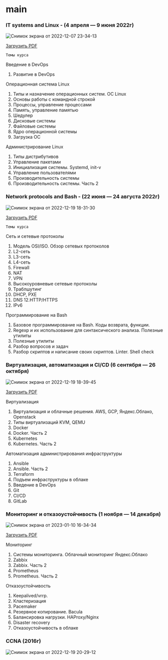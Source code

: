 # main

### IT systems and Linux - (4 апреля — 9 июня 2022г)

![Снимок экрана от 2022-12-07 23-34-13](https://user-images.githubusercontent.com/75438030/206289603-7bf1ec4d-0092-445f-888c-c4427131d79a.png)

[Загрузить PDF](https://github.com/alexnet123/main/blob/main/IT%20systems%20and%20Linux.pdf)

`Темы курса`

Введение в DevOps
1. Развитие в DevOps

Операционная система Linux
1. Типы и назначение операционных систем. ОС Linux
2. Основы работы с командной строкой
3. Процессы, управление процессами
4. Память, управление памятью
5. Шедулер
6. Дисковые системы
7. Файловые системы
8. Ядро операционной системы
9. Загрузка ОС

Администрирование Linux
1. Типы дистрибутивов
2. Управление пакетами
3. Инициализация системы. Systemd, init-v
4. Управление пользователями
5. Производительность системы
6. Производительность системы. Часть 2

### Network protocols and Bash - (22 июня — 24 августа 2022г)

![Снимок экрана от 2022-12-19 18-31-30](https://user-images.githubusercontent.com/75438030/208461411-8c5dc46d-2b62-4985-b363-0a85390fc178.png)

[Загрузить PDF](https://github.com/alexnet123/main/blob/main/Network%20protocols%20and%20Bash.pdf)

`Темы курса`

Сеть и сетевые протоколы
1. Модель OSI/ISO. Обзор сетевых протоколов
2. L2-сеть
3. L3-сеть
4. L4-сеть
5. Firewall
6. NAT
7. VPN
8. Высокоуровневые сетевые протоколы
9. Траблшутинг
10. DHCP, PXE
11. DNS
12.HTTP/HTTPS
13. IPv6

Программирование на Bash
1. Базовое программирование на Bash. Коды возврата, функции.
2. Regexp и их использование для синтаксического анализа. Полезные утилиты
3. Полезные утилиты
4. Разбор вопросов и задач
5. Разбор скриптов и написание своих скриптов. Linter. Shell check

### Виртуализация, автоматизация и CI/CD (6 сентября — 26 октября)

![Снимок экрана от 2022-12-19 18-39-45](https://user-images.githubusercontent.com/75438030/208463289-c579dc87-fc14-451e-aa76-9f918bd415f3.png)

[Загрузить PDF](https://github.com/alexnet123/main/blob/main/Virtualization%2C%20automation%20and%20CI-CD.pdf)

Виртуализация
1. Виртуализация и облачные решения. AWS, GCP, Яндекс.Облако, Openstack
2. Типы виртуализаций KVM, QEMU
3. Docker
4. Docker. Часть 2
5. Kubernetes
6. Kubernetes. Часть 2

Автоматизация администрирования инфраструктуры
1. Ansible
2. Ansible. Часть 2
3. Terraform
4. Подъем инфраструктуры в облаке
5. Введение в DevOps
6. Git
7. CI/CD
8. GitLab

### Мониторинг и отказоустойчивость (1 ноября — 14 декабря)

![Снимок экрана от 2023-01-10 16-34-34](https://user-images.githubusercontent.com/75438030/211566091-e801e116-8442-46d3-b70a-a7fde3213ce7.png)

[Загрузить PDF](https://github.com/alexnet123/main/blob/main/Monitoring.pdf)

Мониторинг
1. Системы мониторинга. Облачный мониторинг Яндекс.Облако
2. Zabbix
3. Zabbix. Часть 2
4. Prometheus
5. Prometheus. Часть 2

Отказоустойчивость
1. Keepalived/vrrp.
2. Кластеризация
3. Pacemaker
4. Резервное копирование. Bacula
5. Балансировка нагрузки. HAProxy/Nginx
6. Disaster recovery
7. Отказоустойчивость в облаке

### CCNA  (2016г)

![Снимок экрана от 2022-12-19 20-29-12](https://user-images.githubusercontent.com/75438030/208484736-e41860ff-055e-4cd2-98b6-6b9b174fc10f.png)


